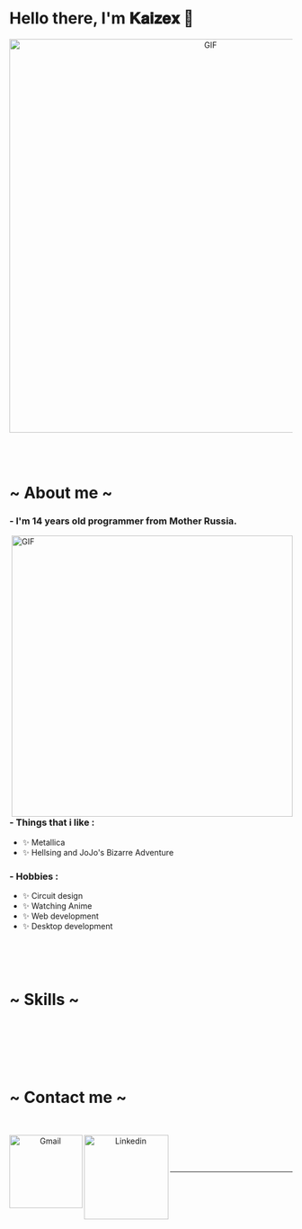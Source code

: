 























# Hello there, I'm 𝐊𝐚𝐢𝐳𝐞𝐱 👋

<div align="center">
<img hight="300" width="700" alt="GIF" align="center" src="https://media1.tenor.com/m/Wu840ZYq5wEAAAAd/nagiev-%D0%BD%D0%B0%D0%B3%D0%B8%D0%B5%D0%B2.gif">
</div>

</br>
</br>
</br>

<h1>~ About me ~</h1>

### - I'm 14 years  old programmer from Mother Russia.

<img hight="400" width="500" alt="GIF" align="right" src="https://github.com/Xx-Ashutosh-xX/Xx-Ashutosh-xX/blob/master/assets/1936.gif">

### - Things that i like :
- ✨ Metallica
- ✨ Hellsing and JoJo's Bizarre Adventure

### - Hobbies : 
- ✨ Circuit design
- ✨ Watching Anime
- ✨ Web development
- ✨ Desktop development


</br>
</br>
</br>



<h1>~ Skills ~</h1>
</br>

<p align="center">



</p>
</br>
</br>
</br>



<h1>~ Contact me ~</h1>

<p>
 </br>



<div align="center">
  <a href="mailto:ashutosh.saxena.2001@gmail.com">
 <img align="left" alt="Gmail" width="130" hight="100" src="https://github.com/Xx-Ashutosh-xX/Xx-Ashutosh-xX/blob/master/assets/icons/gmail.png" />
</a>
<a href="https://www.linkedin.com/in/ashutosh-saxena-7b326817b/">
  <img align="left" alt="Linkedin" width="150" hight="100" src="https://github.com/Xx-Ashutosh-xX/Xx-Ashutosh-xX/blob/master/assets/icons/linkedin.png" />
</div>
</br>
</br>
</br>
</a>

*************
